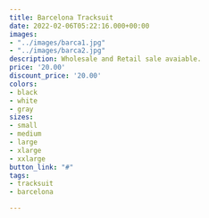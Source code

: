 ```yaml
---
title: Barcelona Tracksuit
date: 2022-02-06T05:22:16.000+00:00
images:
- "../images/barca1.jpg"
- "../images/barca2.jpg"
description: Wholesale and Retail sale avaiable.
price: '20.00'
discount_price: '20.00'
colors:
- black
- white
- gray
sizes:
- small
- medium
- large
- xlarge
- xxlarge
button_link: "#"
tags:
- tracksuit
- barcelona

---
```

